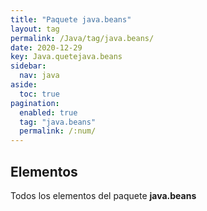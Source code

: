 ```yaml
---
title: "Paquete java.beans"
layout: tag
permalink: /Java/tag/java.beans/
date: 2020-12-29
key: Java.quetejava.beans
sidebar: 
  nav: java
aside: 
  toc: true
pagination: 
  enabled: true
  tag: "java.beans"
  permalink: /:num/
---
```


<h2>Elementos</h2>
Todos los elementos del paquete <strong>java.beans</strong>
